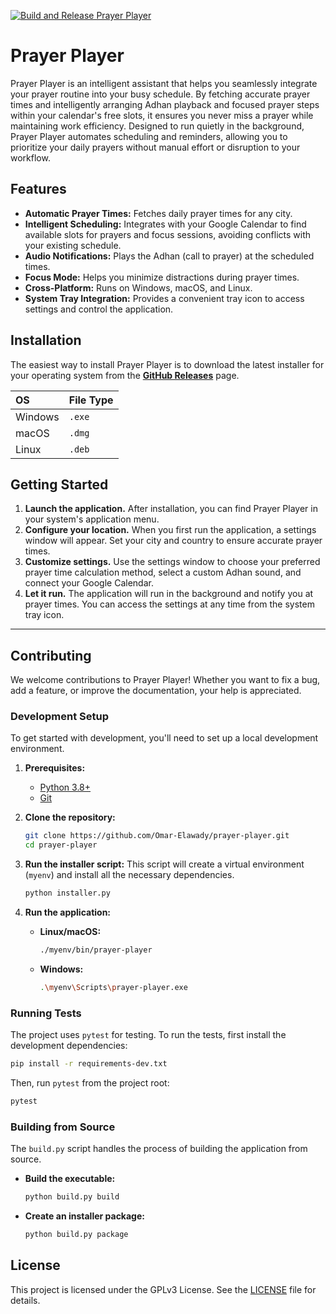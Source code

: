 [![Build and Release Prayer Player](https://github.com/OmarElkadi2020/prayer/actions/workflows/build.yml/badge.svg)](https://github.com/OmarElkadi2020/prayer/actions/workflows/build.yml)

# Prayer Player

Prayer Player is an intelligent assistant that helps you seamlessly integrate your prayer routine into your busy schedule. By fetching accurate prayer times and intelligently arranging Adhan playback and focused prayer steps within your calendar's free slots, it ensures you never miss a prayer while maintaining work efficiency. Designed to run quietly in the background, Prayer Player automates scheduling and reminders, allowing you to prioritize your daily prayers without manual effort or disruption to your workflow.

## Features

-   **Automatic Prayer Times:** Fetches daily prayer times for any city.
-   **Intelligent Scheduling:** Integrates with your Google Calendar to find available slots for prayers and focus sessions, avoiding conflicts with your existing schedule.
-   **Audio Notifications:** Plays the Adhan (call to prayer) at the scheduled times.
-   **Focus Mode:** Helps you minimize distractions during prayer times.
-   **Cross-Platform:** Runs on Windows, macOS, and Linux.
-   **System Tray Integration:** Provides a convenient tray icon to access settings and control the application.

## Installation

The easiest way to install Prayer Player is to download the latest installer for your operating system from the [**GitHub Releases**](https://github.com/OmarElkadi2020/prayer/actions/workflows/release.yml) page.

| OS      | File Type |
| :------ | :-------- |
| Windows | `.exe`    |
| macOS   | `.dmg`    |
| Linux   | `.deb`    |

## Getting Started

1.  **Launch the application.** After installation, you can find Prayer Player in your system's application menu.
2.  **Configure your location.** When you first run the application, a settings window will appear. Set your city and country to ensure accurate prayer times.
3.  **Customize settings.** Use the settings window to choose your preferred prayer time calculation method, select a custom Adhan sound, and connect your Google Calendar.
4.  **Let it run.** The application will run in the background and notify you at prayer times. You can access the settings at any time from the system tray icon.

---

## Contributing

We welcome contributions to Prayer Player! Whether you want to fix a bug, add a feature, or improve the documentation, your help is appreciated.

### Development Setup

To get started with development, you'll need to set up a local development environment.

1.  **Prerequisites:**
    -   [Python 3.8+](https://www.python.org/downloads/)
    -   [Git](https://git-scm.com/downloads)

2.  **Clone the repository:**
    ```bash
    git clone https://github.com/Omar-Elawady/prayer-player.git
    cd prayer-player
    ```

3.  **Run the installer script:**
    This script will create a virtual environment (`myenv`) and install all the necessary dependencies.
    ```bash
    python installer.py
    ```

4.  **Run the application:**
    -   **Linux/macOS:**
        ```bash
        ./myenv/bin/prayer-player
        ```
    -   **Windows:**
        ```bash
        .\myenv\Scripts\prayer-player.exe
        ```

### Running Tests

The project uses `pytest` for testing. To run the tests, first install the development dependencies:

```bash
pip install -r requirements-dev.txt
```

Then, run `pytest` from the project root:

```bash
pytest
```

### Building from Source

The `build.py` script handles the process of building the application from source.

-   **Build the executable:**
    ```bash
    python build.py build
    ```
-   **Create an installer package:**
    ```bash
    python build.py package
    ```

## License

This project is licensed under the GPLv3 License. See the [LICENSE](LICENSE) file for details.
